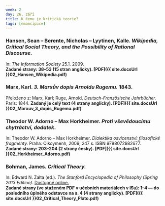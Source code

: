 ```yaml
---
week: 2
day: 26. září
title: K čemu je kritická teorie?
tags: [emancipace]
---
```

### Hansen, Sean – Berente, Nicholas – Lyytinen, Kalle. _Wikipedia, Critical Social Theory, and the Possibility of Rational Discourse._ 

In: _The Information Society_ 25.1\. 2009.  
**Zadané strany: 38–53 (15 stran anglicky). [PDF]({{ site.docsUrl }}02_Hansen_Wikipedia.pdf)**

### Marx, Karl. _3\. Marxův dopis Arnoldu Rugemu._ 1843.

Přeloženo z: Marx, Karl; Ruge, Arnold. _Deutsch-Französische Jahrbücher_. Paris: 1844.
**Zadaný je celý text (4 strany anglicky). [PDF]({{ site.docsUrl }}02_Marxuv_3_dopis_Rugemu.pdf)**

### Theodor W. Adorno – Max Horkheimer. _Proti vševědoucímu chytráctví, dodatek_. 

In: Theodor W. Adorno – Max Horkheimer. _Dialektika osvícenství: filosofické fragmenty._ Praha: Oikoymenh, 2009, 247 s. ISBN 9788072982677\.  
**Zadané strany: 203–204 (2 strany česky). [PDF]({{ site.docsUrl }}02_Horkheimer_Adorno.pdf)**

### Bohman, James. _Critical Theory._ 

In: Edward N. Zalta (ed.). _The Stanford Encyclopedia of Philosophy (Spring 2013 Edition)_. [Dostupné online.](http://plato.stanford.edu/archives/spr2013/entries/critical-theory/)  
**Zadané strany (ve staženém PDF v učebních materiálech v ISu): 1–4 — do posledního úplného odstavce na s. 4 (4 strany anglicky). [PDF]({{ site.docsUrl }}02_Critical_Theory_Plato.pdf)**
